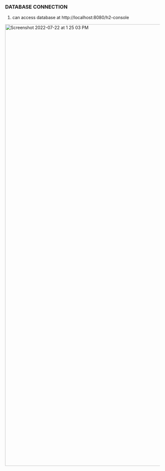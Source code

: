 ### DATABASE CONNECTION 

1. can access database at  http://localhost:8080/h2-console

<img width="1440" alt="Screenshot 2022-07-22 at 1 25 03 PM" src="https://user-images.githubusercontent.com/108176398/180391938-aed3a811-7011-4eec-bdb7-04bbf5f9e3d0.png">

